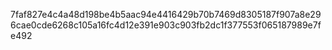 7faf827e4c4a48d198be4b5aac94e4416429b70b7469d8305187f907a8e296cae0cde6268c105a16fc4d12e391e903c903fb2dc1f377553f065187989e7fe492
